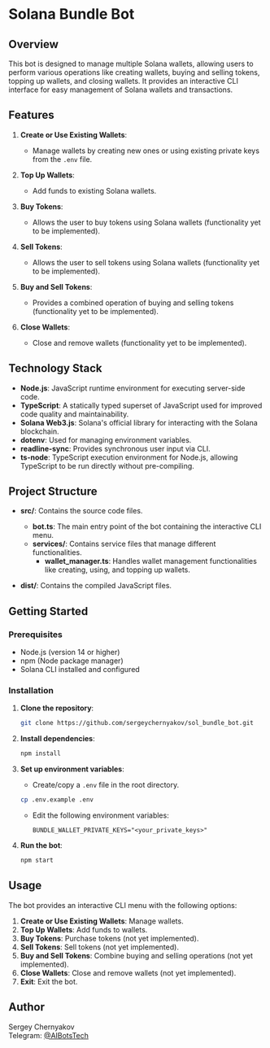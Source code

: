 # Solana Bundle Bot

## Overview

This bot is designed to manage multiple Solana wallets, allowing users to perform various operations like creating wallets, buying and selling tokens, topping up wallets, and closing wallets. It provides an interactive CLI interface for easy management of Solana wallets and transactions.

## Features

1. **Create or Use Existing Wallets**: 
   - Manage wallets by creating new ones or using existing private keys from the `.env` file.
   
2. **Top Up Wallets**:
   - Add funds to existing Solana wallets.

3. **Buy Tokens**:
   - Allows the user to buy tokens using Solana wallets (functionality yet to be implemented).

4. **Sell Tokens**:
   - Allows the user to sell tokens using Solana wallets (functionality yet to be implemented).

5. **Buy and Sell Tokens**:
   - Provides a combined operation of buying and selling tokens (functionality yet to be implemented).

6. **Close Wallets**:
   - Close and remove wallets (functionality yet to be implemented).

## Technology Stack

- **Node.js**: JavaScript runtime environment for executing server-side code.
- **TypeScript**: A statically typed superset of JavaScript used for improved code quality and maintainability.
- **Solana Web3.js**: Solana's official library for interacting with the Solana blockchain.
- **dotenv**: Used for managing environment variables.
- **readline-sync**: Provides synchronous user input via CLI.
- **ts-node**: TypeScript execution environment for Node.js, allowing TypeScript to be run directly without pre-compiling.

## Project Structure

- **src/**: Contains the source code files.
  - **bot.ts**: The main entry point of the bot containing the interactive CLI menu.
  - **services/**: Contains service files that manage different functionalities.
    - **wallet_manager.ts**: Handles wallet management functionalities like creating, using, and topping up wallets.

- **dist/**: Contains the compiled JavaScript files.

## Getting Started

### Prerequisites

- Node.js (version 14 or higher)
- npm (Node package manager)
- Solana CLI installed and configured

### Installation

1. **Clone the repository**:
    ```bash
    git clone https://github.com/sergeychernyakov/sol_bundle_bot.git
    ```

2. **Install dependencies**:
    ```bash
    npm install
    ```

3. **Set up environment variables**:

   - Create/copy a `.env` file in the root directory.

    ```bash
    cp .env.example .env
    ```

   - Edit the following environment variables:

     ```env
     BUNDLE_WALLET_PRIVATE_KEYS="<your_private_keys>"
     ```

4. **Run the bot**:
    ```bash
    npm start
    ```

## Usage

The bot provides an interactive CLI menu with the following options:

1. **Create or Use Existing Wallets**: Manage wallets.
2. **Top Up Wallets**: Add funds to wallets.
3. **Buy Tokens**: Purchase tokens (not yet implemented).
4. **Sell Tokens**: Sell tokens (not yet implemented).
5. **Buy and Sell Tokens**: Combine buying and selling operations (not yet implemented).
6. **Close Wallets**: Close and remove wallets (not yet implemented).
7. **Exit**: Exit the bot.


## Author

Sergey Chernyakov  
Telegram: [@AIBotsTech](https://t.me/AIBotsTech)
